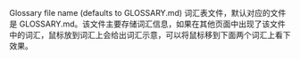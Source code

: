 Glossary file name (defaults to GLOSSARY.md)
词汇表文件，默认对应的文件是 GLOSSARY.md。该文件主要存储词汇信息，如果在其他页面中出现了该文件中的词汇，鼠标放到词汇上会给出词汇示意，可以将鼠标移到下面两个词汇上看下效果。